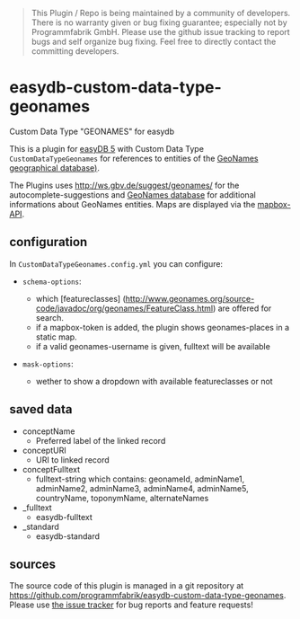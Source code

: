 > This Plugin / Repo is being maintained by a community of developers.
There is no warranty given or bug fixing guarantee; especially not by
Programmfabrik GmbH. Please use the github issue tracking to report bugs
and self organize bug fixing. Feel free to directly contact the committing
developers.

# easydb-custom-data-type-geonames
Custom Data Type "GEONAMES" for easydb

This is a plugin for [easyDB 5](http://5.easydb.de/) with Custom Data Type `CustomDataTypeGeonames` for references to entities of the [GeoNames geographical database)](<http://www.geonames.org/>).

The Plugins uses <http://ws.gbv.de/suggest/geonames/> for the autocomplete-suggestions and [GeoNames database](<http://www.geonames.org/export/JSON-webservices.html>) for additional informations about GeoNames entities. Maps are displayed via the [mapbox-API](https://docs.mapbox.com/api/).

## configuration

In `CustomDataTypeGeonames.config.yml` you can configure:

* `schema-options`:
    * which [featureclasses] (<http://www.geonames.org/source-code/javadoc/org/geonames/FeatureClass.html>)  are offered for search.
    *  if a mapbox-token is added, the plugin shows geonames-places in a static map.
    *  if a valid geonames-username is given, fulltext will be available

* `mask-options`:
    * wether to show a dropdown with available featureclasses or not

## saved data

* conceptName
    * Preferred label of the linked record
* conceptURI
    * URI to linked record
* conceptFulltext
    * fulltext-string which contains: geonameId, adminName1, adminName2, adminName3, adminName4, adminName5, countryName, toponymName, alternateNames
* _fulltext
    * easydb-fulltext
* _standard
    * easydb-standard

## sources

The source code of this plugin is managed in a git repository at <https://github.com/programmfabrik/easydb-custom-data-type-geonames>. Please use [the issue tracker](https://github.com/programmfabrik/easydb-custom-data-type-geonames/issues) for bug reports and feature requests!
